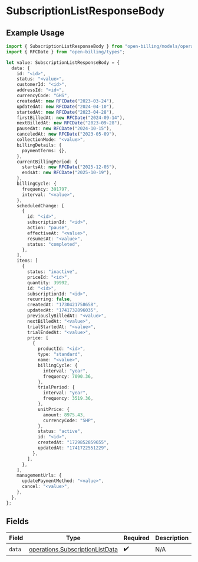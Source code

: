 # SubscriptionListResponseBody

## Example Usage

```typescript
import { SubscriptionListResponseBody } from "open-billing/models/operations";
import { RFCDate } from "open-billing/types";

let value: SubscriptionListResponseBody = {
  data: {
    id: "<id>",
    status: "<value>",
    customerId: "<id>",
    addressId: "<id>",
    currencyCode: "GHS",
    createdAt: new RFCDate("2023-03-24"),
    updatedAt: new RFCDate("2024-04-10"),
    startedAt: new RFCDate("2023-04-28"),
    firstBilledAt: new RFCDate("2024-09-14"),
    nextBilledAt: new RFCDate("2023-09-28"),
    pausedAt: new RFCDate("2024-10-15"),
    canceledAt: new RFCDate("2023-05-09"),
    collectionMode: "<value>",
    billingDetails: {
      paymentTerms: {},
    },
    currentBillingPeriod: {
      startsAt: new RFCDate("2025-12-05"),
      endsAt: new RFCDate("2025-10-19"),
    },
    billingCycle: {
      frequency: 391797,
      interval: "<value>",
    },
    scheduledChange: [
      {
        id: "<id>",
        subscriptionId: "<id>",
        action: "pause",
        effectiveAt: "<value>",
        resumesAt: "<value>",
        status: "completed",
      },
    ],
    items: [
      {
        status: "inactive",
        priceId: "<id>",
        quantity: 39992,
        id: "<id>",
        subscriptionId: "<id>",
        recurring: false,
        createdAt: "1730421758658",
        updatedAt: "1741732896035",
        previouslyBilledAt: "<value>",
        nextBilledAt: "<value>",
        trialStartedAt: "<value>",
        trialEndedAt: "<value>",
        price: [
          {
            productId: "<id>",
            type: "standard",
            name: "<value>",
            billingCycle: {
              interval: "year",
              frequency: 7090.36,
            },
            trialPeriod: {
              interval: "year",
              frequency: 3519.36,
            },
            unitPrice: {
              amount: 8975.43,
              currencyCode: "SHP",
            },
            status: "active",
            id: "<id>",
            createdAt: "1729852859655",
            updatedAt: "1741722551229",
          },
        ],
      },
    ],
    managementUrls: {
      updatePaymentMethod: "<value>",
      cancel: "<value>",
    },
  },
};
```

## Fields

| Field                                                                              | Type                                                                               | Required                                                                           | Description                                                                        |
| ---------------------------------------------------------------------------------- | ---------------------------------------------------------------------------------- | ---------------------------------------------------------------------------------- | ---------------------------------------------------------------------------------- |
| `data`                                                                             | [operations.SubscriptionListData](../../models/operations/subscriptionlistdata.md) | :heavy_check_mark:                                                                 | N/A                                                                                |